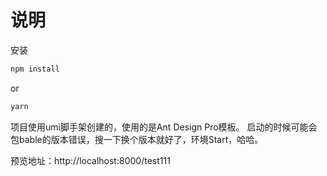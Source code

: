 # 说明

安装
```bash
npm install
```
or
```bash
yarn
```
项目使用umi脚手架创建的，使用的是Ant Design Pro模板。
启动的时候可能会包bable的版本错误，搜一下换个版本就好了，环境Start，哈哈。

预览地址：http://localhost:8000/test111